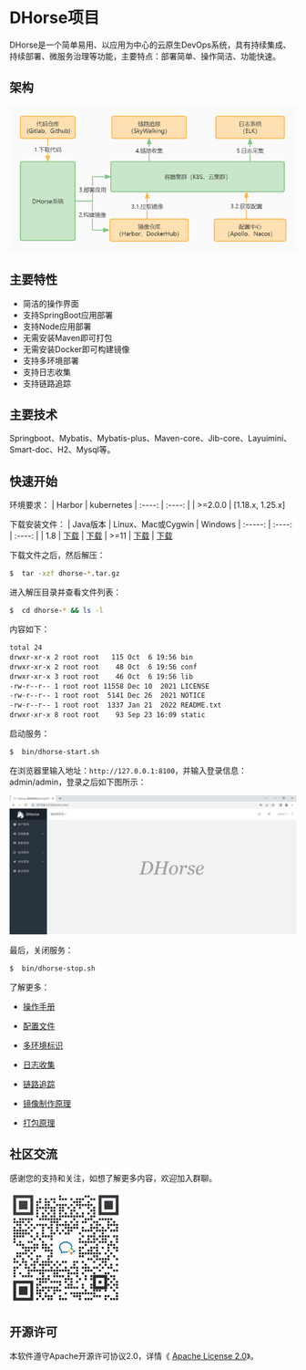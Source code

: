 # DHorse项目
DHorse是一个简单易用、以应用为中心的云原生DevOps系统，具有持续集成、持续部署、微服务治理等功能，主要特点：部署简单、操作简洁、功能快速。

## 架构
 ![Image text](./static/images/architecture.jpg)

## 主要特性
* 简洁的操作界面
* 支持SpringBoot应用部署
* 支持Node应用部署
* 无需安装Maven即可打包
* 无需安装Docker即可构建镜像
* 支持多环境部署
* 支持日志收集
* 支持链路追踪

## 主要技术
Springboot、Mybatis、Mybatis-plus、Maven-core、Jib-core、Layuimini、Smart-doc、H2、Mysql等。

## 快速开始

环境要求：
| Harbor | kubernetes
| :----: | :----: |
| >=2.0.0 | [1.18.x, 1.25.x]

下载安装文件：
| Java版本 | Linux、Mac或Cygwin | Windows
| :-----: | :----: | :----: | 
| 1.8 | [下载](https://github.com/tiandizhiguai/dhorse/releases/download/release-0.12.0/dhorse-0.12.0-1.8-x64_bin-unix.tar.gz) | [下载](https://github.com/tiandizhiguai/dhorse/releases/download/release-0.12.0/dhorse-0.12.0-1.8-x64_bin-windows.zip)
| >=11 | [下载](https://github.com/tiandizhiguai/dhorse/releases/download/release-0.12.0/dhorse-0.12.0-x64_bin-unix.tar.gz) | [下载](https://github.com/tiandizhiguai/dhorse/releases/download/release-0.12.0/dhorse-0.12.0-x64_bin-windows.zip)

下载文件之后，然后解压：

```bash
$  tar -xzf dhorse-*.tar.gz
```

进入解压目录并查看文件列表：

```bash
$  cd dhorse-* && ls -l
```

内容如下：

```bash
total 24
drwxr-xr-x 2 root root   115 Oct  6 19:56 bin
drwxr-xr-x 2 root root    48 Oct  6 19:56 conf
drwxr-xr-x 3 root root    46 Oct  6 19:56 lib
-rw-r--r-- 1 root root 11558 Dec 10  2021 LICENSE
-rw-r--r-- 1 root root  5141 Dec 26  2021 NOTICE
-rw-r--r-- 1 root root  1337 Jan 21  2022 README.txt
drwxr-xr-x 8 root root    93 Sep 23 16:09 static
```

启动服务：

```bash
$  bin/dhorse-start.sh
```

在浏览器里输入地址：`http://127.0.0.1:8100`，并输入登录信息：admin/admin，登录之后如下图所示：

 ![Image text](./static/images/home.jpg)

最后，关闭服务：

```bash
$  bin/dhorse-stop.sh
```

了解更多：

* [操作手册](https://github.com/tiandizhiguai/dhorse-doc/blob/main/guide/%E6%93%8D%E4%BD%9C%E6%89%8B%E5%86%8C.md)

* [配置文件](https://github.com/tiandizhiguai/dhorse-doc/blob/main/guide/%E9%85%8D%E7%BD%AE%E6%96%87%E4%BB%B6.md)

* [多环境标识](https://github.com/tiandizhiguai/dhorse-doc/blob/main/guide/%E5%A4%9A%E7%8E%AF%E5%A2%83%E6%A0%87%E8%AF%86.md)

* [日志收集](https://github.com/tiandizhiguai/dhorse-doc/blob/main/guide/%E6%97%A5%E5%BF%97%E6%94%B6%E9%9B%86.md)

* [链路追踪](https://github.com/tiandizhiguai/dhorse-doc/blob/main/guide/%E9%93%BE%E8%B7%AF%E8%BF%BD%E8%B8%AA.md)

* [镜像制作原理](https://github.com/tiandizhiguai/dhorse-doc/blob/main/guide/%E9%95%9C%E5%83%8F%E5%88%B6%E4%BD%9C.md)

* [打包原理](https://github.com/tiandizhiguai/dhorse-doc/blob/main/guide/maven%E6%89%93%E5%8C%85.md)

## 社区交流

感谢您的支持和关注，如想了解更多内容，欢迎加入群聊。

 ![Image text](./static/images/weixin.jpg)

## 开源许可

本软件遵守Apache开源许可协议2.0，详情《 [Apache License 2.0](http://www.apache.org/licenses/LICENSE-2.0)》。